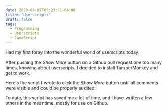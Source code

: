 ```yaml
---
date: 2020-08-05T09:23:51-04:00
title: "Userscripts"
draft: false
tags:
  - Programming
  - Userscripts
  - JavaScript
---
```


Had my first foray into the wonderful world of userscripts today.

After pushing the _Show More_ button on a Github pull request one too many times,
knowing about userscripts, I decided to install TamperMonkey and get to work.

Here's the script I wrote to click the _Show More_ button until all comments were
visible and could be properly audited:

<script src="https://gist.github.com/RyanFleck/601f73a96a9f78193ccbd61db33d510c.js"></script>

To date, this script has saved me a lot of time, and I have written a few others in the meantime,
mostly for use on Github.

<!--

Here is a copy of the linked script in case GitHub fails.

```js
// ==UserScript==
// @name         PR ExpandR
// @namespace    http://ryanfleck.ca/
// @version      1.0
// @description  Expand all GitHub PR conversations.
// @author       Ryan Fleck
// @match        https://github.com/*/pull/*
// ==/UserScript==

var interval = 3000;

function expand_convos(){
    var buttons = document.getElementsByTagName('button');
    for(let i=0; i<buttons.length; i++){
        if(buttons[i].textContent.trim().includes("hidden")){
            window.setTimeout(function(){
                console.log("Clicking button to expand: [ "+buttons[i].textContent.trim()+" ].");
                buttons[i].click();
            }, 400);
        }
    }
    window.setTimeout(expand_convos, interval);
}

(function() {
    'use strict';
    console.log("PR Detected, searching for hidden items every "+(interval/1000)+" seconds.");
    expand_convos();
})();
```

-->
